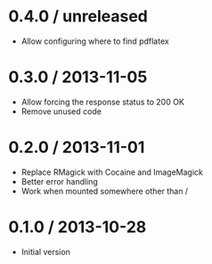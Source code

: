# 0.4.0 / unreleased

* Allow configuring where to find pdflatex

# 0.3.0 / 2013-11-05

* Allow forcing the response status to 200 OK
* Remove unused code

# 0.2.0 / 2013-11-01

* Replace RMagick with Cocaine and ImageMagick
* Better error handling
* Work when mounted somewhere other than /

# 0.1.0 / 2013-10-28

* Initial version
